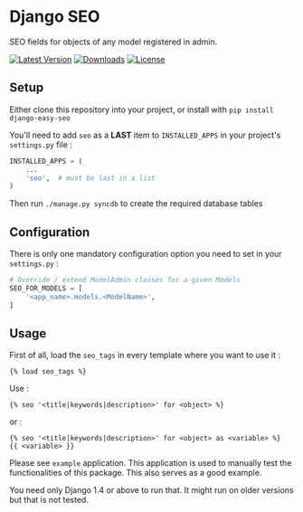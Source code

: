 Django SEO
===

SEO fields for objects of any model registered in admin.

[![Latest Version](https://img.shields.io/pypi/v/django-easy-seo.svg)](https://pypi.python.org/pypi/django-easy-seo/)
[![Downloads](https://img.shields.io/pypi/dm/django-easy-seo.svg)](https://pypi.python.org/pypi/django-easy-seo/)
[![License](https://img.shields.io/github/license/bashu/django-easy-seo.svg)](https://pypi.python.org/pypi/django-easy-seo/)

## Setup

Either clone this repository into your project, or install with ```pip install django-easy-seo```

You'll need to add ```seo``` as a **LAST** item to ```INSTALLED_APPS``` in your project's ``settings.py`` file :

```python
INSTALLED_APPS = (
    ...
    'seo',  # must be last in a list
)
```

Then run ```./manage.py syncdb``` to create the required database tables

## Configuration

There is only one mandatory configuration option you need to set in your ``settings.py`` :
```python
# Override / extend ModelAdmin classes for a given Models
SEO_FOR_MODELS = [
    '<app_name>.models.<ModelName>',
]
```

## Usage

First of all, load the `seo_tags` in every template where you want to use it :
```html+django
{% load seo_tags %}
```
Use :
```html+django
{% seo '<title|keywords|description>' for <object> %}
```    
or :
```html+django
{% seo '<title|keywords|description>' for <object> as <variable> %}
{{ <variable> }}
```
Please see ``example`` application. This application is used to manually test the functionalities of this package. This also serves as a good example.

You need only Django 1.4 or above to run that. It might run on older versions but that is not tested.
